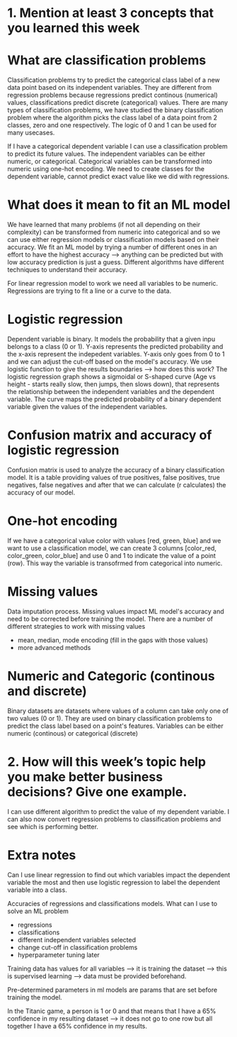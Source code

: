 # 1. Mention at least 3 concepts that you learned this week

# What are classification problems

Classification problems try to predict the categorical class label of a new data point based on its independent variables. They are different from regression problems because regressions predict continous (numerical) values, classifications predict discrete (categorical) values. There are many types of classification problems, we have studied the binary classification problem where the algorithm picks the class label of a data point from 2 classes, zero and one respectively. The logic of 0 and 1 can be used for many usecases.  

If I have a categorical dependent variable I can use a classification problem to predict its future values. The independent variables can be either numeric, or categorical. Categorical variables can be transformed into numeric using one-hot encoding. We need to create classes for the dependent variable, cannot predict exact value like we did with regressions. 

# What does it mean to fit an ML model

We have learned that many problems (if not all depending on their complexity) can be transformed from numeric into categorical and so we can use either regression models or classification models based on their accuracy. We fit an ML model by trying a number of different ones in an effort to have the highest accuracy --> anything can be predicted but with low accuracy prediction is just a guess. Different algorithms have different techniques to understand their accuracy.  

For linear regression model to work we need all variables to be numeric. Regressions are trying to fit a line or a curve to the data. 

# Logistic regression

Dependent variable is binary. It models the probability that a given inpu belongs to a class (0 or 1). 
Y-axis represents the predicted probability and the x-axis represent the indepedent variables. Y-axis only goes from 0 to 1 and we can adjust the cut-off based on the model's accuracy. We use logistic function to give the results boundaries --> how does this work?
The logistic regression graph shows a sigmoidal or S-shaped curve (Age vs height - starts really slow, then jumps, then slows down), that represents the relationship between the independent variables and the dependent variable. The curve maps the predicted probability of a binary dependent variable given the values of the independent variables. 

# Confusion matrix and accuracy of logistic regression

Confusion matrix is used to analyze the accuracy of a binary classification model. It is a table providing values of true positives, false positives, true negatives, false negatives and after that we can calculate (r calculates) the accuracy of our model.  

# One-hot encoding

If we have a categorical value color with values [red, green, blue] and we want to use a classification model, we can create 3 columns [color_red, color_green, color_blue] and use 0 and 1 to indicate the value of a point (row). This way the variable is transofrmed from categorical into numeric.  

# Missing values

Data imputation process. Missing values impact ML model's accuracy and need to be corrected before training the model. There are a number of different strategies to work with missing values
- mean, median, mode encoding (fill in the gaps with those values)
- more advanced methods

# Numeric and Categoric (continous and discrete)

Binary datasets are datasets where values of a column can take only one of two values (0 or 1). They are used on binary classification problems to predict the class label based on a point's features.
Variables can be either numeric (continous) or categorical (discrete)
 
# 2. How will this week’s topic help you make better business decisions? Give one example. 

I can use different algorithm to predict the value of my dependent variable. I can also now convert regression problems to classification problems and see which is performing better.

# Extra notes

Can I use linear regression to find out which variables impact the dependent variable the most and then use logistic regression to label the dependent variable into a class. 

Accuracies of regressions and classifications models.
What can I use to solve an ML problem
- regressions
- classifications
- different independent variables selected
- change cut-off in classification problems
- hyperparameter tuning later

Training data has values for all variables --> it is training the dataset --> this is supervised learning --> data must be provided beforehand. 

Pre-determined parameters in ml models are params that are set before training the model.

In the Titanic game, a person is 1 or 0 and that means that I have a 65% confidence in my resulting dataset --> it does not go to one row but all together I have a 65% confidence in my results.